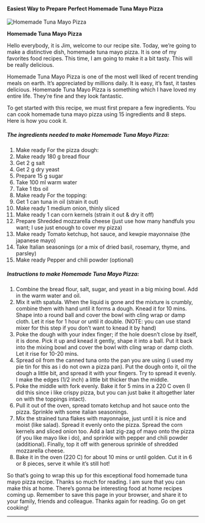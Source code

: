             

#### Easiest Way to Prepare Perfect Homemade Tuna Mayo Pizza

![Homemade Tuna Mayo Pizza](https://img-global.cpcdn.com/recipes/8316fd6eb9a3cad7/751x532cq70/homemade-tuna-mayo-pizza-recipe-main-photo.jpg)

**Homemade Tuna Mayo Pizza**

Hello everybody, it is Jim, welcome to our recipe site. Today, we’re going to make a distinctive dish, homemade tuna mayo pizza. It is one of my favorites food recipes. This time, I am going to make it a bit tasty. This will be really delicious.

Homemade Tuna Mayo Pizza is one of the most well liked of recent trending meals on earth. It’s appreciated by millions daily. It is easy, it’s fast, it tastes delicious. Homemade Tuna Mayo Pizza is something which I have loved my entire life. They’re fine and they look fantastic.

To get started with this recipe, we must first prepare a few ingredients. You can cook homemade tuna mayo pizza using 15 ingredients and 8 steps. Here is how you cook it.

##### The ingredients needed to make Homemade Tuna Mayo Pizza:

1.  Make ready For the pizza dough:
2.  Make ready 180 g bread flour
3.  Get 2 g salt
4.  Get 2 g dry yeast
5.  Prepare 15 g sugar
6.  Take 100 ml warm water
7.  Take 1 tbs oil
8.  Make ready For the topping:
9.  Get 1 can tuna in oil (strain it out)
10.  Make ready 1 medium onion, thinly sliced
11.  Make ready 1 can corn kernels (strain it out & dry it off)
12.  Prepare Shredded mozzarella cheese (just use how many handfuls you want; I use just enough to cover my pizza)
13.  Make ready Tomato ketchup, hot sauce, and kewpie mayonnaise (the japanese mayo)
14.  Take Italian seasonings (or a mix of dried basil, rosemary, thyme, and parsley)
15.  Make ready Pepper and chili powder (optional)

##### Instructions to make Homemade Tuna Mayo Pizza:

1.  Combine the bread flour, salt, sugar, and yeast in a big mixing bowl. Add in the warm water and oil.
2.  Mix it with spatula. When the liquid is gone and the mixture is crumbly, combine them with hand until it forms a dough. Knead it for 10 mins. Shape into a round ball and cover the bowl with cling wrap or damp cloth. Let it rise for 1 hour or until it double. (NOTE: you can use stand mixer for this step if you don’t want to knead it by hand)
3.  Poke the dough with your index finger; if the hole doesn’t close by itself, it is done. Pick it up and knead it gently, shape it into a ball. Put it back into the mixing bowl and cover the bowl with cling wrap or damp cloth. Let it rise for 10-20 mins.
4.  Spread oil from the canned tuna onto the pan you are using (i used my pie tin for this as i do not own a pizza pan). Put the dough onto it, oil the dough a little bit, and spread it with your fingers. Try to spread it evenly. I make the edges (1/2 inch) a little bit thicker than the middle.
5.  Poke the middle with fork evenly. Bake it for 5 mins in a 220 C oven (I did this since i like crispy pizza, but you can just bake it altogether later on with the toppings intact).
6.  Pull it out of the oven, spread tomato ketchup and hot sauce onto the pizza. Sprinkle with some italian seasonings.
7.  Mix the strained tuna flakes with mayonnaise, just until it is nice and moist (like salad). Spread it evenly onto the pizza. Spread the corn kernels and sliced onion too. Add a last zig-zag of mayo onto the pizza (if you like mayo like i do), and sprinkle with pepper and chili powder (additional). Finally, top it off with generous sprinkle of shredded mozzarella cheese.
8.  Bake it in the oven (220 C) for about 10 mins or until golden. Cut it in 6 or 8 pieces, serve it while it’s still hot!

So that’s going to wrap this up for this exceptional food homemade tuna mayo pizza recipe. Thanks so much for reading. I am sure that you can make this at home. There’s gonna be interesting food at home recipes coming up. Remember to save this page in your browser, and share it to your family, friends and colleague. Thanks again for reading. Go on get cooking!

* * *